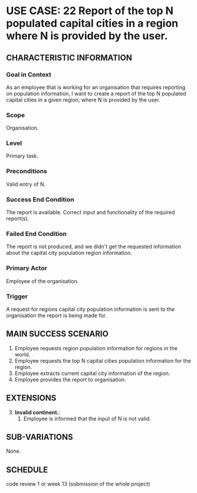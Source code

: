 # USE CASE: 22 Report of the top N populated capital cities in a region where N is provided by the user.

## CHARACTERISTIC INFORMATION

### Goal in Context

As an employee that is working for an organisation that requires reporting on population information, I want to create a report of the top N populated capital cities in a given region, where N is provided by the user.

### Scope

Organisation.

### Level

Primary task.

### Preconditions

Valid entry of N.

### Success End Condition

The report is available. Correct input and functionality of the required report(s).

### Failed End Condition

The report is not produced, and we didn't get the requested information about the capital city population region information.

### Primary Actor

Employee of the organisation.

### Trigger

A request for regions capital city population information is sent to the organisation the report is being made for.

## MAIN SUCCESS SCENARIO

1. Employee requests region population information for regions in the world.
2. Employee requests the top N capital cities population information for the region.
3. Employee extracts current capital city information of the region.
4. Employee provides the report to organisation.

## EXTENSIONS

3. **Invalid continent.**:
    1. Employee is informed that the input of N is not valid.

## SUB-VARIATIONS

None.

## SCHEDULE

code review 1 or week 13 (submission of the whole project)